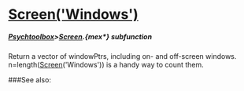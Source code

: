 # [Screen('Windows')](Screen-Windows) 
##### [Psychtoolbox](Psychtoolbox)>[Screen](Screen).{mex*} subfunction


Return a vector of windowPtrs, including on- and off-screen windows.  
n=length([Screen](Screen)('Windows')) is a handy way to count them.   


###See also:

